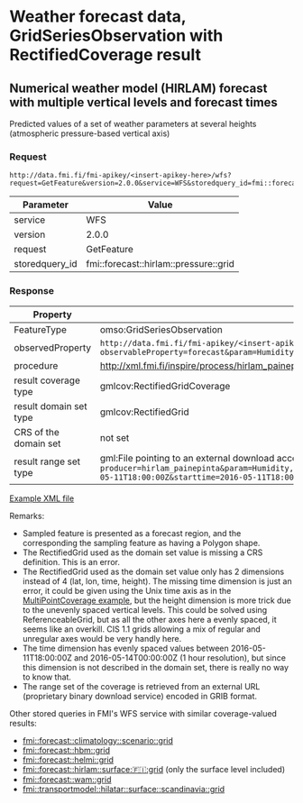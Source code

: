 # Weather forecast data, GridSeriesObservation with RectifiedCoverage result

## Numerical weather model (HIRLAM) forecast with multiple vertical levels and forecast times

Predicted values of a set of weather parameters at several heights (atmospheric pressure-based vertical axis)

### Request

	http://data.fmi.fi/fmi-apikey/<insert-apikey-here>/wfs?request=GetFeature&version=2.0.0&service=WFS&storedquery_id=fmi::forecast::hirlam::pressure::grid

Parameter      | Value
---------------|----------------
service        | WFS
version        | 2.0.0
request        | GetFeature
storedquery_id | fmi::forecast::hirlam::pressure::grid

### Response

Property               | Value
-----------------------|-------------------
FeatureType            | omso:GridSeriesObservation
observedProperty       | `http://data.fmi.fi/fmi-apikey/<insert-apikey-here>/meta?observableProperty=forecast&param=Humidity,Temperature,GeopHeight,VelocityPotential,WindUMS,WindVMS,PseudoAdiabaticPotentialTemperature,DewPoint&language=eng&units=grib`
procedure              | http://xml.fmi.fi/inspire/process/hirlam_painepinta
result coverage type   | gmlcov:RectifiedGridCoverage
result domain set type | gmlcov:RectifiedGrid
CRS of the domain set  | not set
result range set type  | gml:File pointing to an external download access point `http://data.fmi.fi/fmi-apikey/<insert-apikey-here>/download?producer=hirlam_painepinta&param=Humidity,Temperature,GeopHeight,VelocityPotential,WindUMS,WindVMS,PseudoAdiabaticPotentialTemperature,DewPoint&bbox=-180,25.6476611861807,180,89.9999445853145&origintime=2016-05-11T18:00:00Z&starttime=2016-05-11T18:00:00Z&endtime=2016-05-14T00:00:00Z&format=grib2&projection=epsg:4326&levels=1000,925,850,700,500,400,300,250,200,100,50`

[Example XML file](./fmi-wfs-forecast-hirlam-levels.xml)

Remarks:

* Sampled feature is presented as a forecast region, and the corresponding the sampling feature as having a Polygon shape.
* The RectifiedGrid used as the domain set value is missing a CRS definition. This is an error.
* The RectifiedGrid used as the domain set value only has 2 dimensions instead of 4 (lat, lon, time, height). The missing time dimension is just an error, it could be given using the Unix time axis as in the [MultiPointCoverage example](../gridseriesobservation_multipointcoverage/README.md), but the height dimension is more trick due to the unevenly spaced vertical levels. This could be solved using ReferenceableGrid, but as all the other axes here a evenly spaced, it seems like an overkill. CIS 1.1 grids allowing a mix of regular and unregular axes would be very handly here.
* The time dimension has evenly spaced values between 2016-05-11T18:00:00Z and 2016-05-14T00:00:00Z (1 hour resolution), but since this dimension is not described in the domain set, there is really no way to know that.
* The range set of the coverage is retrieved from an external URL (proprietary binary download service) encoded in GRIB format.

Other stored queries in FMI's WFS service with similar coverage-valued results:

* [fmi::forecast::climatology::scenario::grid](http://data.fmi.fi/fmi-apikey/<insert-apikey-here>/wfs?request=DescribeStoredQueries&version=2.0.0&service=WFS&storedquery_id=fmi::forecast::climatology::scenario::grid)
* [fmi::forecast::hbm::grid](http://data.fmi.fi/fmi-apikey/<insert-apikey-here>/wfs?request=DescribeStoredQueries&version=2.0.0&service=WFS&storedquery_id=fmi::forecast::hbm::grid)
* [fmi::forecast::helmi::grid](http://data.fmi.fi/fmi-apikey/<insert-apikey-here>/wfs?request=DescribeStoredQueries&version=2.0.0&service=WFS&storedquery_id=fmi::forecast::helmi::grid)
* [fmi::forecast::hirlam::surface::finland::grid](http://data.fmi.fi/fmi-apikey/<insert-apikey-here>/wfs?request=DescribeStoredQueries&version=2.0.0&service=WFS&storedquery_id=hirlam::surface::finland::grid) (only the surface level included)
* [fmi::forecast::wam::grid](http://data.fmi.fi/fmi-apikey/<insert-apikey-here>/wfs?request=DescribeStoredQueries&version=2.0.0&service=WFS&storedquery_id=fmi::forecast::wam::grid)
* [fmi::transportmodel::hilatar::surface::scandinavia::grid](http://data.fmi.fi/fmi-apikey/<insert-apikey-here>/wfs?request=DescribeStoredQueries&version=2.0.0&service=WFS&storedquery_id=fmi::transportmodel::hilatar::surface::scandinavia::grid)
